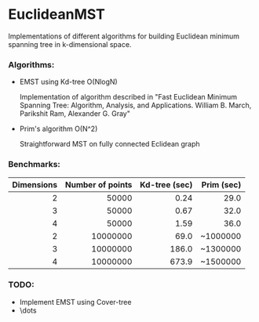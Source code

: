 # EuclideanMST
Implementations of different algorithms for building Euclidean minimum spanning tree in k-dimensional space.
### Algorithms:
  - EMST using Kd-tree O(NlogN)
  
  	Implementation of algorithm described in "Fast Euclidean Minimum Spanning Tree: Algorithm, Analysis, 	and Applications. William B. March, Parikshit Ram, Alexander G. Gray"
  - Prim's algorithm O(N^2)
    
    Straightforward MST on fully connected Eclidean graph

### Benchmarks:

| Dimensions        | Number of points | Kd-tree (sec)  | Prim (sec) |
| -------------: |-------------:| -----:| ----:|
| 2      | 50000 	| 0.24 	| 29.0 		|
| 3      | 50000 	| 0.67 	| 32.0 		|
| 4      | 50000 	| 1.59 	| 36.0 		|
| 2      | 10000000 | 69.0 	| ~1000000 	|
| 3      | 10000000 | 186.0 | ~1300000 	|
| 4      | 10000000 | 673.9 | ~1500000 	|

### TODO:
- Implement EMST using Cover-tree
- \dots